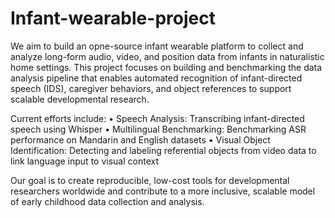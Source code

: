 # Infant-wearable-project
We aim to build an opne-source infant wearable platform to collect and analyze long-form audio, video, and position data from infants in naturalistic home settings. This project focuses on building and benchmarking the data analysis pipeline that enables automated recognition of infant-directed speech (IDS), caregiver behaviors, and object references to support scalable developmental research.

Current efforts include:
	•	Speech Analysis: Transcribing infant-directed speech using Whisper 
	•	Multilingual Benchmarking: Benchmarking ASR performance on Mandarin and English datasets 
	•	Visual Object Identification: Detecting and labeling referential objects from video data to link language input to visual context

Our goal is to create reproducible, low-cost tools for developmental researchers worldwide and contribute to a more inclusive, scalable model of early childhood data collection and analysis.
